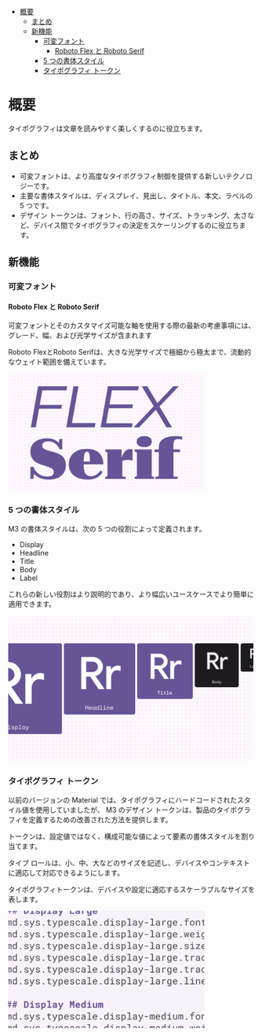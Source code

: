 - [概要](#概要)
  - [まとめ](#まとめ)
  - [新機能](#新機能)
    - [可変フォント](#可変フォント)
      - [Roboto Flex と Roboto Serif](#roboto-flex-と-roboto-serif)
    - [5 つの書体スタイ​​ル](#5-つの書体スタイル)
    - [タイポグラフィ トークン](#タイポグラフィ-トークン)


# 概要

タイポグラフィは文章を読みやすく美しくするのに役立ちます。


## まとめ

- 可変フォントは、より高度なタイポグラフィ制御を提供する新しいテクノロジーです。
- 主要な書体スタイ​​ルは、ディスプレイ、見出し、タイトル、本文、ラベルの 5 つです。
- デザイン トークンは、フォント、行の高さ、サイズ、トラッキング、太さなど、デバイス間でタイポグラフィの決定をスケーリングするのに役立ちます。


## 新機能

### 可変フォント

#### Roboto Flex と Roboto Serif

可変フォントとそのカスタマイズ可能な軸を使用する際の最新の考慮事項には、グレード、幅、および光学サイズが含まれます

Roboto FlexとRoboto Serifは、大きな光学サイズで極細から極太まで、流動的なウェイト範囲を備えています。

<img src="./画像/Roboto Flex と Roboto Serif の例.png" width="400">


### 5 つの書体スタイ​​ル

M3 の書体スタイ​​ルは、次の 5 つの役割によって定義されます。

- Display
- Headline
- Title
- Body
- Label

これらの新しい役割はより説明的であり、より幅広いユースケースでより簡単に適用できます。

<img src="./画像/5つの書体スタイル.png" width="500">


### タイポグラフィ トークン

以前のバージョンの Material では、タイポグラフィにハードコードされたスタイル値を使用していましたが、 M3 のデザイン トークンは、製品のタイポグラフィを定義するための改善された方法を提供します。

トークンは、設定値ではなく、構成可能な値によって要素の書体スタイ​​ルを割り当てます。

タイプ ロールは、小、中、大などのサイズを記述し、デバイスやコンテキストに適応して対応できるようにします。

タイポグラフィトークンは、デバイスや設定に適応するスケーラブルなサイズを表します。

<img src="./画像/タイポグラフィートークンの例.png" width="400">

